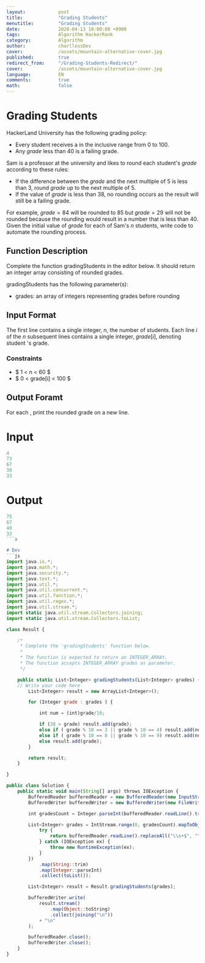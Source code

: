 ```yaml
---
layout:            post
title:             "Grading Students"
menutitle:         "Grading Students"
date:              2020-04-13 18:00:00 +0900
tags:              Algorithm HackerRank
category:          Algorithm
author:            charllossDev
cover:             /assets/mountain-alternative-cover.jpg
published:         true
redirect_from:     "/Grading-Students-Redirect/"
cover:             /assets/mountain-alternative-cover.jpg
language:          EN
comments:          true
math:			   false
---
```


# Grading Students

HackerLand University has the following grading policy:

* Every student receives a  in the inclusive range from $0$ to $100$.
* Any $grade$ less than $40$ is a failing grade.

Sam is a professor at the university and likes to round each student's $grade$ according to these rules:

* If the difference between the $grade$ and the next multiple of $5$ is less than $3$, round $grade$ up to the next multiple of $5$.
* If the value of $grade$ is less than $38$, no rounding occurs as the result will still be a failing grade.

For example, $grade = 84$ will be rounded to $85$ but $grade=29$ will not be rounded because the rounding would result in a number that is less than $40$.
Given the initial value of $grade$ for each of Sam's $n$ students, write code to automate the rounding process.

## Function Description

Complete the function gradingStudents in the editor below. It should return an integer array consisting of rounded grades.

gradingStudents has the following parameter(s):

* grades: an array of integers representing grades before rounding

## Input Format

The first line contains a single integer, $n$, the number of students.
Each line $i$ of the $n$ subsequent lines contains a single integer, $grade[i]$, denoting student 's grade.

### Constraints
* $ 1 < n < 60 $
* $ 0 < grade[i] < 100 $

## Output Foramt

For each , print the rounded grade on a new line.

# Input
```js
4
73
67
38
33
```

# Output
```js
75
67
40
33
```a

# Dev
```js
import java.io.*;
import java.math.*;
import java.security.*;
import java.text.*;
import java.util.*;
import java.util.concurrent.*;
import java.util.function.*;
import java.util.regex.*;
import java.util.stream.*;
import static java.util.stream.Collectors.joining;
import static java.util.stream.Collectors.toList;

class Result {

    /*  
     * Complete the 'gradingStudents' function below.
     *
     * The function is expected to return an INTEGER_ARRAY.
     * The function accepts INTEGER_ARRAY grades as parameter.
     */

    public static List<Integer> gradingStudents(List<Integer> grades) {
    // Write your code here
        List<Integer> result = new ArrayList<Integer>();

        for (Integer grade : grades ) {

            int num = (int)grade/10;

            if (38 > grade) result.add(grade);
            else if ( grade % 10 == 3 || grade % 10 == 4) result.add(num * 10 + 5);
            else if ( grade % 10 == 8 || grade % 10 == 9) result.add(num * 10 + 10);
            else result.add(grade);
        }

        return result;
    }

}

public class Solution {
    public static void main(String[] args) throws IOException {
        BufferedReader bufferedReader = new BufferedReader(new InputStreamReader(System.in));
        BufferedWriter bufferedWriter = new BufferedWriter(new FileWriter(System.getenv("OUTPUT_PATH")));

        int gradesCount = Integer.parseInt(bufferedReader.readLine().trim());

        List<Integer> grades = IntStream.range(0, gradesCount).mapToObj(i -> {
            try {
                return bufferedReader.readLine().replaceAll("\\s+$", "");
            } catch (IOException ex) {
                throw new RuntimeException(ex);
            }
        })
            .map(String::trim)
            .map(Integer::parseInt)
            .collect(toList());

        List<Integer> result = Result.gradingStudents(grades);

        bufferedWriter.write(
            result.stream()
                .map(Object::toString)
                .collect(joining("\n"))
            + "\n"
        );

        bufferedReader.close();
        bufferedWriter.close();
    }
}

```
